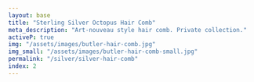 ```yaml
---
layout: base
title: "Sterling Silver Octopus Hair Comb"
meta_description: "Art-nouveau style hair comb. Private collection."
activeP: true
img: "/assets/images/butler-hair-comb.jpg"
img_small: "/assets/images/butler-hair-comb-small.jpg"
permalink: "/silver/silver-hair-comb"
index: 2
---
```

